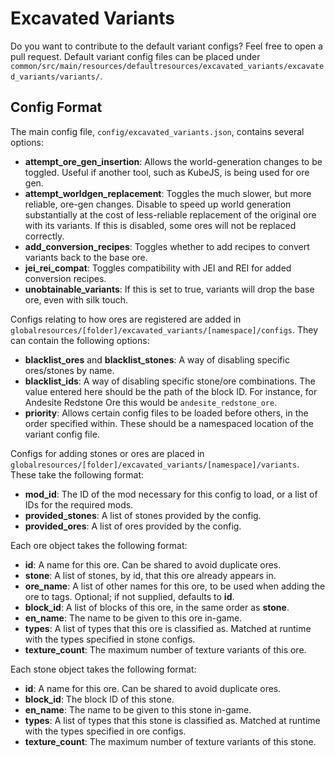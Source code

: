 # Excavated Variants

Do you want to contribute to the default variant configs? Feel free to open a pull request. Default variant config files can be placed under `common/src/main/resources/defaultresources/excavated_variants/excavated_variants/variants/`.


## Config Format

The main config file, `config/excavated_variants.json`, contains several options:

* **attempt\_ore\_gen_insertion**: Allows the world-generation changes to be toggled. Useful if another tool, such as KubeJS, is being used for ore gen.
* **attempt\_worldgen\_replacement**: Toggles the much slower, but more reliable, ore-gen changes. Disable to speed up world generation substantially at the cost of less-reliable replacement of the original ore with its variants. If this is disabled, some ores will not be replaced correctly.
* **add\_conversion\_recipes**: Toggles whether to add recipes to convert variants back to the base ore.
* **jei\_rei\_compat**: Toggles compatibility with JEI and REI for added conversion recipes.
* **unobtainable\_variants**: If this is set to true, variants will drop the base ore, even with silk touch.

Configs relating to how ores are registered are added in `globalresources/[folder]/excavated_variants/[namespace]/configs`. They can contain the following options:

* **blacklist\_ores** and **blacklist\_stones**: A way of disabling specific ores/stones by name.
* **blacklist\_ids**: A way of disabling specific stone/ore combinations. The value entered here should be the path of the block ID. For instance, for Andesite Redstone Ore this would be `andesite_redstone_ore`.
* **priority**: Allows certain config files to be loaded before others, in the order specified within. These should be a namespaced location of the variant config file.

Configs for adding stones or ores are placed in `globalresources/[folder]/excavated_variants/[namespace]/variants`. These take the following format:

* **mod\_id**: The ID of the mod necessary for this config to load, or a list of IDs for the required mods.
* **provided_stones**: A list of stones provided by the config.
* **provided_ores**: A list of ores provided by the config.

Each ore object takes the following format:

* **id**: A name for this ore. Can be shared to avoid duplicate ores.
* **stone**: A list of stones, by id, that this ore already appears in.
* **ore\_name**: A list of other names for this ore, to be used when adding the ore to tags. Optional; if not supplied, defaults to **id**.
* **block\_id**: A list of blocks of this ore, in the same order as **stone**.
* **en\_name**: The name to be given to this ore in-game.
* **types**: A list of types that this ore is classified as. Matched at runtime with the types specified in stone configs.
* **texture\_count**: The maximum number of texture variants of this ore.

Each stone object takes the following format:

* **id**: A name for this ore. Can be shared to avoid duplicate ores.
* **block\_id**: The block ID of this stone.
* **en\_name**: The name to be given to this stone in-game.
* **types**: A list of types that this stone is classified as. Matched at runtime with the types specified in ore configs.
* **texture\_count**: The maximum number of texture variants of this stone.
